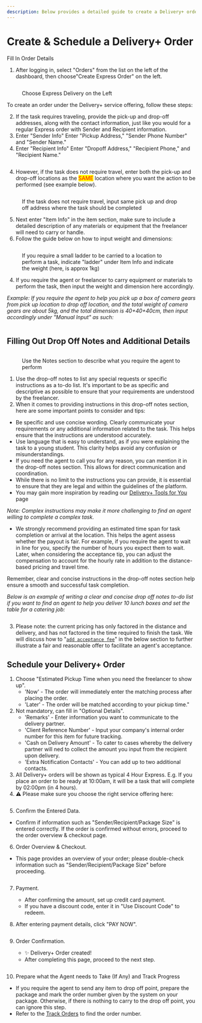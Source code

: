 ```yaml
---
description: Below provides a detailed guide to create a Delivery+ order.
---
```


# Create & Schedule a Delivery+ Order

Fill In Order Details

1. After logging in, select "Orders" from the list on the left of the dashboard, then choose"Create Express Order" on the left.

<figure><img src="../.gitbook/assets/Screenshot 2024-02-29 at 10.11.58 PM.png" alt=""><figcaption><p>Choose Express Delivery on the Left</p></figcaption></figure>

To create an order under the Delivery+ service offering, follow these steps:

2. If the task requires traveling, provide the pick-up and drop-off addresses, along with the contact information, just like you would for a regular Express order with Sender and Recipient information.
3. Enter "Sender Info" Enter "Pickup Address," "Sender Phone Number" and "Sender Name."
4. Enter "Recipient Info" Enter "Dropoff Address," "Recipient Phone," and "Recipient Name."

<figure><img src="../.gitbook/assets/7.png" alt=""><figcaption></figcaption></figure>

4. However, if the task does not require travel, enter both the pick-up and drop-off locations as the <mark style="color:red;">SAME</mark> location where you want the action to be performed (see example below).

<figure><img src="../.gitbook/assets/Screenshot 2024-02-29 at 10.28.00 PM.png" alt=""><figcaption><p>If the task does not require travel, input same pick up and drop off address where the task should be completed</p></figcaption></figure>

5. Next enter "Item Info" in the item section, make sure to include a detailed description of any materials or equipment that the freelancer will need to carry or handle.&#x20;
6. Follow the guide below on how to input weight and dimensions:

<figure><img src="../.gitbook/assets/Screenshot 2024-02-29 at 9.58.06 PM (1).png" alt=""><figcaption><p>If you require a small ladder to be carried to a location to perform a task, indicate "ladder" under Item Info and indicate the weight (here, is approx 1kg)</p></figcaption></figure>

4. If you require the agent or freelancer to carry equipment or materials to perform the task, then input the weight and dimension here accordingly.&#x20;

_Example:  If you require the agent to help you pick up a box of camera gears from pick up location to drop off location, and the total weight of camera gears are about 5kg, and the total dimension is 40+40+40cm, then input accordingly under "Manual Input" as such:_

<figure><img src="../.gitbook/assets/Screenshot 2024-02-29 at 10.34.18 PM.png" alt=""><figcaption></figcaption></figure>

## Filling Out Drop Off Notes and Additional Details

<figure><img src="../.gitbook/assets/Screenshot 2024-02-28 at 11.48.47 PM.png" alt=""><figcaption><p>Use the Notes section to describe what you require the agent to perform</p></figcaption></figure>

1. Use the drop-off notes to list any special requests or specific instructions as a to-do list. It's important to be as specific and descriptive as possible to ensure that your requirements are understood by the freelancer.
2. When it comes to providing instructions in this drop-off notes section, here are some important points to consider and tips:

* Be specific and use concise wording. Clearly communicate your requirements or any additional information related to the task. This helps ensure that the instructions are understood accurately.
* Use language that is easy to understand, as if you were explaining the task to a young student. This clarity helps avoid any confusion or misunderstandings.
* If you need the agent to call you for any reason, you can mention it in the drop-off notes section. This allows for direct communication and coordination.
* While there is no limit to the instructions you can provide, it is essential to ensure that they are legal and within the guidelines of the platform.
* You may gain more inspiration by reading our [Delivery+ Tools for You](../delivery+-tools-for-you.md) page

_Note: Complex instructions may make it more challenging to find an agent willing to complete a complex task._

* We strongly recommend providing an estimated time span for task completion or arrival at the location. This helps the agent assess whether the payout is fair. For example, if you require the agent to wait in line for you, specify the number of hours you expect them to wait. Later, when considering the acceptance tip, you can adjust the compensation to account for the hourly rate in addition to the distance-based pricing and travel time.

Remember, clear and concise instructions in the drop-off notes section help ensure a smooth and successful task completion.&#x20;

_Below is an example of writing a clear and concise drop off notes to-do list if you want to find an agent to help you deliver 10 lunch boxes and set the table for a catering job:_

<figure><img src="../.gitbook/assets/Screenshot 2024-02-29 at 11.01.40 PM.png" alt=""><figcaption></figcaption></figure>

3. Please note: the current pricing has only factored in the distance and delivery, and has not factored in the time required to finish the task. We will discuss how to "[`add acceptance fee`](create-and-schedule-a-delivery+-order.md#create-a-fair-offered-price)" in the below section to further illustrate a fair and reasonable offer to facilitate an agent's acceptance.

## Schedule your Delivery+ Order

1. Choose "Estimated Pickup Time when you need the freelancer to show up".
   * 'Now' - The order will immediately enter the matching process after placing the order.
   * 'Later' - The order will be matched according to your pickup time."
2. Not mandatory, can fill in "Optional Details".&#x20;
   * 'Remarks' - Enter information you want to communicate to the delivery partner.
   * 'Client Reference Number' - Input your company's internal order number for this item for future tracking.
   * 'Cash on Delivery Amount' - To cater to cases whereby the delivery partner will ned to collect the amount you input from the recipient upon delivery.
   * 'Extra Notification Contacts' - You can add up to two additional contacts.
3. All Delivery+ orders will be shown as typical 4 Hour Express. E.g. If you place an order to be ready at 10:00am, it will be a task that will complete by 02:00pm (in 4 hours).
4. ⚠️ Please make sure you choose the right service offering here:

<figure><img src="../.gitbook/assets/Screenshot 2024-02-29 at 10.09.43 PM (1).png" alt=""><figcaption></figcaption></figure>

5. Confirm the Entered Data.

* Confirm if information such as "Sender/Recipient/Package Size" is entered correctly. If the order is confirmed without errors, proceed to the order overview & checkout page.

6. Order Overview & Checkout.

* This page provides an overview of your order; please double-check information such as "Sender/Recipient/Package Size" before proceeding.

<figure><img src="../.gitbook/assets/12.png" alt=""><figcaption></figcaption></figure>

7.  Payment.

    * After confirming the amount, set up credit card payment.
    * If you have a discount code, enter it in "Use Discount Code" to redeem.


8. After entering payment details, click "PAY NOW".

<figure><img src="../.gitbook/assets/13.png" alt=""><figcaption></figcaption></figure>

9.  Order Confirmation.

    * ✨ Delivery+ Order created!
    * After completing this page, proceed to the next step.



<figure><img src="../.gitbook/assets/Screenshot 2024-02-29 at 11.09.00 PM.png" alt=""><figcaption></figcaption></figure>

10. Prepare what the Agent needs to Take (If Any) and Track Progress

* If you require the agent to send any item to drop off point, prepare the package and mark the order number given by the system on your package. Otherwise, if there is nothing to carry to the drop off point, you can ignore this step.
* Refer to the [Track Orders](track-orders.md) to find the order number.

##

